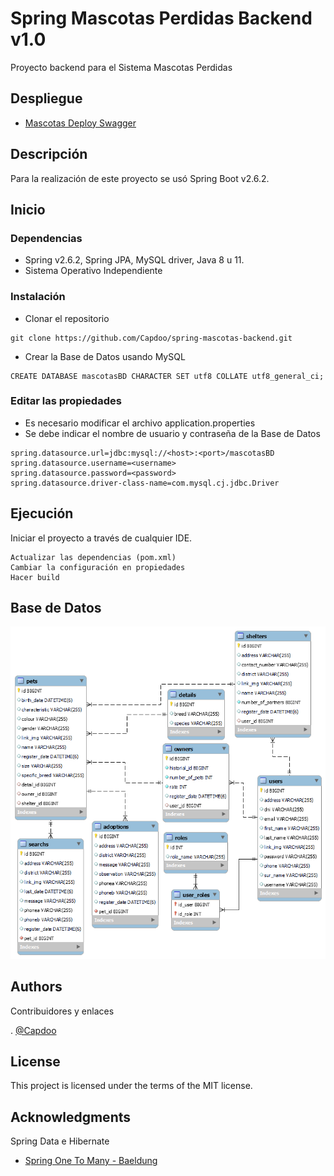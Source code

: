 # Spring Mascotas Perdidas Backend v1.0

Proyecto backend para el Sistema Mascotas Perdidas

## Despliegue

* [Mascotas Deploy Swagger](https://spring-adopciones-backend.herokuapp.com/swagger-ui/index.html)


## Descripción

Para la realización de este proyecto se usó Spring Boot v2.6.2.

## Inicio

### Dependencias

* Spring v2.6.2, Spring JPA, MySQL driver, Java 8 u 11.
* Sistema Operativo Independiente

### Instalación

* Clonar el repositorio
```
git clone https://github.com/Capdoo/spring-mascotas-backend.git
```

* Crear la Base de Datos usando MySQL
```
CREATE DATABASE mascotasBD CHARACTER SET utf8 COLLATE utf8_general_ci;
```


### Editar las propiedades

* Es necesario modificar el archivo application.properties
* Se debe indicar el nombre de usuario y contraseña de la Base de Datos

```
spring.datasource.url=jdbc:mysql://<host>:<port>/mascotasBD
spring.datasource.username=<username>
spring.datasource.password=<password>
spring.datasource.driver-class-name=com.mysql.cj.jdbc.Driver
```

## Ejecución

Iniciar el proyecto a través de cualquier IDE.
```
Actualizar las dependencias (pom.xml)
Cambiar la configuración en propiedades
Hacer build
```


## Base de Datos
![plot](./src/main/resources/static/BaseDatos.png)

## Authors

Contribuidores y enlaces

. [@Capdoo](https://github.com/Capdoo)


## License

This project is licensed under the terms of the MIT license.

## Acknowledgments

Spring Data e Hibernate
* [Spring One To Many - Baeldung](https://www.baeldung.com/hibernate-one-to-many)
